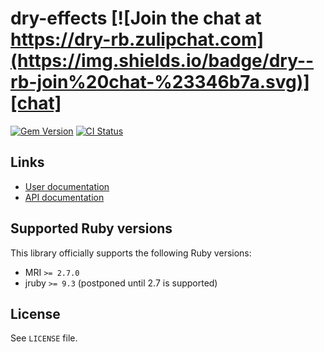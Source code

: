 <!--- this file is synced from dry-rb/template-gem project -->
[gem]: https://rubygems.org/gems/dry-effects
[actions]: https://github.com/dry-rb/dry-effects/actions
[codacy]: https://www.codacy.com/gh/dry-rb/dry-effects
[chat]: https://dry-rb.zulipchat.com
[inchpages]: http://inch-ci.org/github/dry-rb/dry-effects

# dry-effects [![Join the chat at https://dry-rb.zulipchat.com](https://img.shields.io/badge/dry--rb-join%20chat-%23346b7a.svg)][chat]

[![Gem Version](https://badge.fury.io/rb/dry-effects.svg)][gem]
[![CI Status](https://github.com/dry-rb/dry-effects/workflows/ci/badge.svg)][actions]

## Links

* [User documentation](https://dry-rb.org/gems/dry-effects)
* [API documentation](http://rubydoc.info/gems/dry-effects)

## Supported Ruby versions

This library officially supports the following Ruby versions:

* MRI `>= 2.7.0`
* jruby `>= 9.3` (postponed until 2.7 is supported)

## License

See `LICENSE` file.
